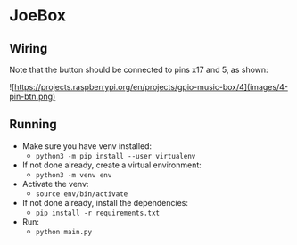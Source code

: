# JoeBox

## Wiring

Note that the button should be connected to pins x17 and 5, as shown:

![https://projects.raspberrypi.org/en/projects/gpio-music-box/4](images/4-pin-btn.png)

## Running

* Make sure you have venv installed:
  * `python3 -m pip install --user virtualenv`
* If not done already, create a virtual environment:
  * `python3 -m venv env`
* Activate the venv:
  * `source env/bin/activate`
* If not done already, install the dependencies:
  * `pip install -r requirements.txt`
* Run:
  * `python main.py` 
